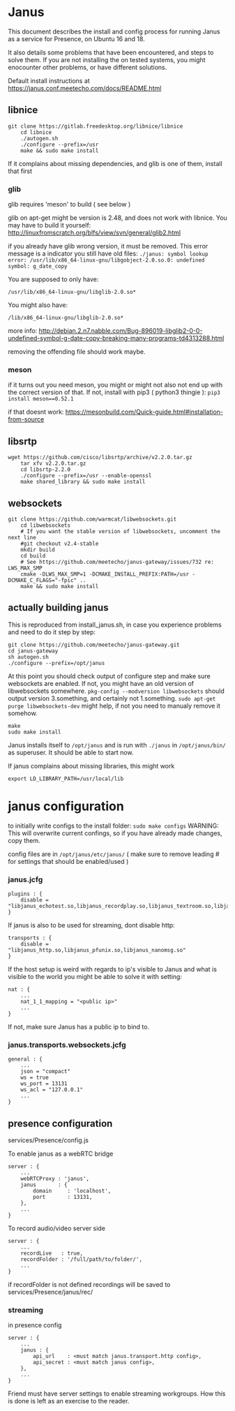# Janus

This document describes the install and config process for running Janus as a service
for Presence, on Ubuntu 16 and 18.

It also details some problems that have been encountered, and steps to solve them.
If you are not installing the on tested systems, you might enocounter other problems,
or have different solutions.

Default install instructions at
https://janus.conf.meetecho.com/docs/README.html

## libnice

```
git clone https://gitlab.freedesktop.org/libnice/libnice
	cd libnice
	./autogen.sh
	./configure --prefix=/usr
	make && sudo make install
```

If it complains about missing dependencies, and glib is one of them, install that first

### glib

glib requires 'meson' to build ( see below )

glib on apt-get might be version is 2.48, and does not work with libnice. You may have to build it yourself:
http://linuxfromscratch.org/blfs/view/svn/general/glib2.html

if  you already have glib wrong version, it must be removed. This error message is a
 indicator you still have old files:
`./janus: symbol lookup error: /usr/lib/x86_64-linux-gnu/libgobject-2.0.so.0: undefined symbol: g_date_copy`

You are supposed to only have:

`/usr/lib/x86_64-linux-gnu/libglib-2.0.so*`

You might also have:

`/lib/x86_64-linux-gnu/libglib-2.0.so*`

more info:
http://debian.2.n7.nabble.com/Bug-896019-libglib2-0-0-undefined-symbol-g-date-copy-breaking-many-programs-td4313288.html

removing the offending file should work maybe.

### meson
if it turns out you need meson, you might or might not also not end up with the correct
version of that.
If not, install with pip3 ( python3 thingie ):
`pip3 install meson==0.52.1`

if that doesnt work:
https://mesonbuild.com/Quick-guide.html#installation-from-source

## libsrtp

```
wget https://github.com/cisco/libsrtp/archive/v2.2.0.tar.gz
	tar xfv v2.2.0.tar.gz
	cd libsrtp-2.2.0
	./configure --prefix=/usr --enable-openssl
	make shared_library && sudo make install
```

## websockets

```
git clone https://github.com/warmcat/libwebsockets.git
	cd libwebsockets
	# If you want the stable version of libwebsockets, uncomment the next line
	#git checkout v2.4-stable
	mkdir build
	cd build
	# See https://github.com/meetecho/janus-gateway/issues/732 re: LWS_MAX_SMP
	cmake -DLWS_MAX_SMP=1 -DCMAKE_INSTALL_PREFIX:PATH=/usr -DCMAKE_C_FLAGS="-fpic" ..
	make && sudo make install
```

## actually building janus

This is reproduced from install_janus.sh, in case you experience problems and need to 
do it step by step:

```
git clone https://github.com/meetecho/janus-gateway.git
cd janus-gateway
sh autogen.sh
./configure --prefix=/opt/janus
```

At this point you should check output of configure step and
make sure websockets are enabled. If not, you might have an old version
of libwebsockets somewhere. `pkg-config --modversion libwebsockets` should output
version 3.something, and certainly not 1.something. `sudo apt-get purge libwebsockets-dev`
might help, if not you need to manualy remove it somehow.

```
make
sudo make install
```


Janus installs itself to `/opt/janus` and is run with `./janus` in `/opt/janus/bin/` 
as superuser. It should be able to start now.

If janus complains about missing libraries, this might work

`export LD_LIBRARY_PATH=/usr/local/lib`

# janus configuration

to initially write configs to the install folder:
`sudo make configs`
WARNING: This will overwrite current confings, 
so if you have already made changes, copy them.

config files are in `/opt/janus/etc/janus/`
( make sure to remove leading # for settings that should be enabled/used )

### janus.jcfg

```
plugins : {
	disable = "libjanus_echotest.so,libjanus_recordplay.so,libjanus_textroom.so,libjanus_voicemail.so"
}
```

If janus is also to be used for streaming, dont disable http:
```
transports : {
	disable = "libjanus_http.so,libjanus_pfunix.so,libjanus_nanomsg.so"
}
```

If the host setup is weird with regards to ip's visible to Janus and what is visible to the world
you might be able to solve it with setting:
```
nat : {
	...
	nat_1_1_mapping = "<public ip>"
	...
}
```

If not, make sure Janus has a public ip to bind to.

### janus.transports.websockets.jcfg

```
general : {
	...
	json = "compact"
	ws = true
	ws_port = 13131
	ws_acl = "127.0.0.1"
	...
}
```

## presence configuration

services/Presence/config.js

To enable janus as a webRTC bridge
```
server : {
	...
	webRTCProxy : 'janus',
	janus       : {
		domain     : 'localhost',
		port       : 13131,
	},
	...
}
```

To record audio/video server side
```
server : {
	...
	recordLive   : true,
	recordFolder : '/full/path/to/folder/',
	...
}
```

if recordFolder is not defined recordings will be saved to 
services/Presence/janus/rec/

### streaming
in presence config
```
server : {
	...
	janus : {
		api_url    : <must match janus.transport.http config>,
		api_secret : <must match janus config>,
	},
	...
}
```

Friend must have server settings to enable streaming workgroups.
How this is done is left as an exercise to the reader.
